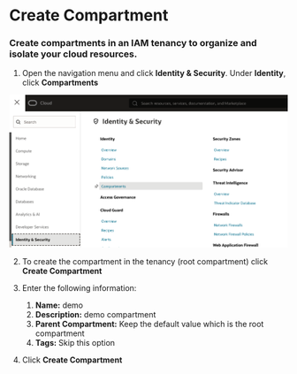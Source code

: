 # Create Compartment
### Create compartments in an IAM tenancy to organize and isolate your cloud resources.

1. Open the navigation menu and click **Identity & Security**. Under **Identity**, click **Compartments**

<img src="../SS/compartment/1.png" alt="drawing" width="600">

2. To create the compartment in the tenancy (root compartment) click **Create Compartment**

3. Enter the following information:
    1. **Name:** demo
    2. **Description:** demo compartment
    3. **Parent Compartment:** Keep the default value which is the root compartment
    4. **Tags:** Skip this option

4. Click **Create Compartment**


